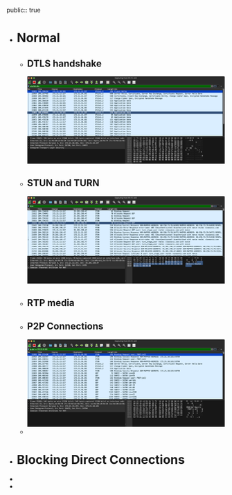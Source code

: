 public:: true

- # Normal
	- ## DTLS handshake
	  ![image.png](../assets/image_1732778116493_0.png)
	- ## STUN and TURN
	  ![image.png](../assets/image_1732778427697_0.png)
	- ## RTP media
	- ## P2P Connections
	  ![image.png](../assets/image_1732779164495_0.png)
	-
- # Blocking Direct Connections
-
-